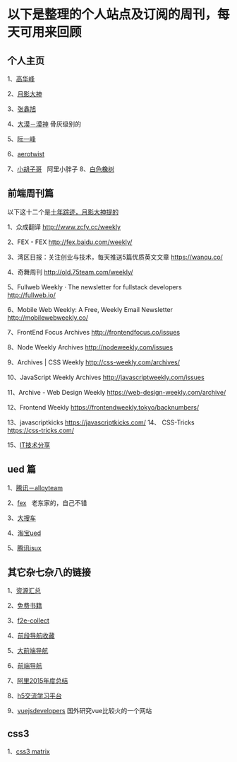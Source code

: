 
# 以下是整理的个人站点及订阅的周刊，每天可用来回顾

## 个人主页

1、[高华峰](http://hwaphon.site/)

2、[月影大神](https://www.h5jun.com/)


3、[张鑫旭](http://www.zhangxinxu.com/)

4、[大漠－漠神](http://www.w3cplus.com/)
 骨灰级别的
 
5、[阮一峰](http://www.ruanyifeng.com/home.html)

6、[aerotwist](https://aerotwist.com/)

7、[小胡子哥](http://www.barretlee.com/)
   阿里小胖子
8、[白色橡树](http://www.cnblogs.com/PeunZhang/)

## 前端周刊篇
以下这十二个是[十年踪迹，月影大神提的](https://www.h5jun.com/post/the-12-best-weekly.html)

1、众成翻译
  http://www.zcfy.cc/weekly

2、FEX - FEX
  http://fex.baidu.com/weekly/

3、湾区日报：关注创业与技术，每天推送5篇优质英文文章
  https://wanqu.co/

4、奇舞周刊
  http://old.75team.com/weekly/

5、Fullweb Weekly · The newsletter for fullstack developers
  http://fullweb.io/

6、Mobile Web Weekly: A Free, Weekly Email Newsletter
  http://mobilewebweekly.co/

7、FrontEnd Focus Archives
  http://frontendfocus.co/issues

8、Node Weekly Archives
  http://nodeweekly.com/issues

9、Archives | CSS Weekly
  http://css-weekly.com/archives/

10、JavaScript Weekly Archives
  http://javascriptweekly.com/issues

11、Archive - Web Design Weekly
  https://web-design-weekly.com/archive/

12、Frontend Weekly
  https://frontendweekly.tokyo/backnumbers/

13、javascriptkicks
  https://javascriptkicks.com/ 
14、 CSS-Tricks 
  https://css-tricks.com/
  
15、[IT技术分享](https://zhuanlan.zhihu.com/itlion114)
## ued 篇


1、[腾讯－alloyteam](http://www.alloyteam.com/)

2、[fex](http://fex.baidu.com/)
  
  老东家的，自己不错
  
3、[大搜车](http://f2e.souche.com/blog/)

4、[淘宝ued](http://taobaofed.org/)

5、[腾讯isux](https://isux.tencent.com/)
## 其它杂七杂八的链接

1、[资源汇总](https://github.com/nieweidong/fetool)
   
2、[免费书籍](https://www.zhihu.com/question/38836382/answer/79794319)

3、[f2e-collect](https://github.com/jnoodle/f2e-collect)

4、[前段导航收藏](http://whycss.com/)

5、[大前端导航](http://www.daqianduan.com/nav)
  
6、[前端导航](http://sentsin.com/daohang/)

7、[阿里2015年度总结](https://github.com/amfe/article)

8、[h5交流学习平台](http://www.html5tricks.com/)

9、[vuejsdevelopers](https://vuejsdevelopers.com/)
国外研究vue比较火的一个网站

## css3
1、[css3 matrix](http://sylvester.jcoglan.com/api/matrix.html)
